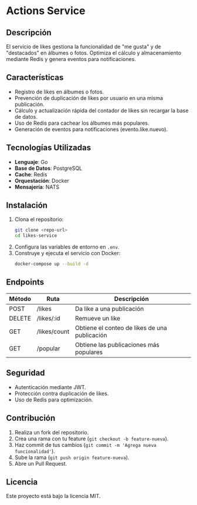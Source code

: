 # Actions Service

## Descripción
El servicio de likes gestiona la funcionalidad de "me gusta" y de "destacados" en álbumes o fotos. Optimiza el cálculo y almacenamiento mediante Redis y genera eventos para notificaciones.

## Características
- Registro de likes en álbumes o fotos.
- Prevención de duplicación de likes por usuario en una misma publicación.
- Cálculo y actualización rápida del contador de likes sin recargar la base de datos.
- Uso de Redis para cachear los álbumes más populares.
- Generación de eventos para notificaciones (evento.like.nuevo).

## Tecnologías Utilizadas
- **Lenguaje**: Go
- **Base de Datos**: PostgreSQL
- **Cache**: Redis
- **Orquestación**: Docker
- **Mensajería**: NATS

## Instalación
1. Clona el repositorio:
   ```sh
   git clone <repo-url>
   cd likes-service
   ```
2. Configura las variables de entorno en `.env`.
3. Construye y ejecuta el servicio con Docker:
   ```sh
   docker-compose up --build -d
   ```

## Endpoints
| Método | Ruta          | Descripción |
|--------|--------------|-------------|
| POST   | /likes       | Da like a una publicación |
| DELETE | /likes/:id   | Remueve un like |
| GET    | /likes/count | Obtiene el conteo de likes de una publicación |
| GET    | /popular     | Obtiene las publicaciones más populares |

## Seguridad
- Autenticación mediante JWT.
- Protección contra duplicación de likes.
- Uso de Redis para optimización.

## Contribución
1. Realiza un fork del repositorio.
2. Crea una rama con tu feature (`git checkout -b feature-nueva`).
3. Haz commit de tus cambios (`git commit -m 'Agrega nueva funcionalidad'`).
4. Sube la rama (`git push origin feature-nueva`).
5. Abre un Pull Request.

## Licencia
Este proyecto está bajo la licencia MIT.
